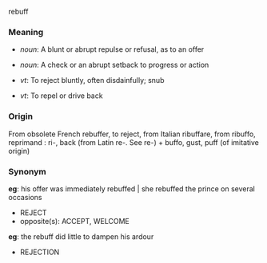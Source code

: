 rebuff
### Meaning
+ _noun_: A blunt or abrupt repulse or refusal, as to an offer
+ _noun_: A check or an abrupt setback to progress or action

+ _vt_: To reject bluntly, often disdainfully; snub
+ _vt_: To repel or drive back

### Origin

From obsolete French rebuffer, to reject, from Italian ribuffare, from ribuffo, reprimand : ri-, back (from Latin re-. See re-) + buffo, gust, puff (of imitative origin)

### Synonym

__eg__: his offer was immediately rebuffed | she rebuffed the prince on several occasions

+ REJECT
+ opposite(s): ACCEPT, WELCOME

__eg__: the rebuff did little to dampen his ardour

+ REJECTION


